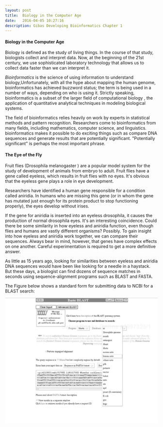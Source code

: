 ```yaml
---
layout: post
title:  Biology in the Computer Age
date:   2016-04-05 10:27:16
description: Gibas Developing Bioinformatics Chapter 1 
---
```


#### Biology in the Computer Age 
Biology is defined as the study of living things. In the course of that study, biologists collect and interpret data. Now, at the beginning of the 21st century, we use sophisticated laboratory technology that allows us to collect data faster than we can interpret it.

*Bioinformatics* is the science of using information to understand biology,Unfortunately, with all the hype about mapping the human genome, bioinformatics has achieved buzzword status; the term is being used in a number of ways, depending on who is using it. Strictly speaking, bioinformatics is a subset of the larger field of computational biology , the application of quantitative analytical techniques in modeling biological systems.

The field of bioinformatics relies heavily on work by experts in statistical methods and pattern recognition. Researchers come to bioinformatics from many fields, including mathematics, computer science, and linguistics.   
bioinformatics makes it possible to do exciting things such as compare DNA sequences and generate results that are potentially significant. "Potentially significant" is perhaps the most important phrase.

#### The Eye of the Fly 
Fruit flies (Drosophila melanogaster ) are a popular model system for the study of development of animals from embryo to adult. Fruit flies have a gene called eyeless, which results in fruit flies with no eyes. It's obvious that the eyeless gene plays a role in eye development.

Researchers have identified a human gene responsible for a condition called aniridia. In humans who are missing this gene (or in whom the gene has mutated just enough for its protein product to stop functioning properly), the eyes develop without irises.


If the gene for aniridia is inserted into an eyeless drosophila, it causes the production of normal drosophila eyes. It's an interesting coincidence. Could there be some similarity in how eyeless and aniridia function, even though flies and humans are vastly different organisms? Possibly. To gain insight into how eyeless and aniridia work together, we can compare their sequences. Always bear in mind, however, that genes have complex effects on one another. Careful experimentation is required to get a more definitive answer.

As little as 15 years ago, looking for similarities between eyeless and aniridia DNA sequences would have been like looking for a needle in a haystack.
But these days, a biologist can find dozens of sequence matches in seconds using sequence-alignment programs such as BLAST and FASTA. 

The Figure below shows a standard form for submitting data to NCBI for a BLAST search:

<div>
	<img src="../img/13.png">
</div>
 
